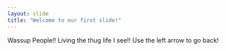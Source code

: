 ```yaml
---
layout: slide
title: "Welcome to our first slide!"
---
```

Wassup People!! 
Living the thug life I see!!
Use the left arrow to go back!
